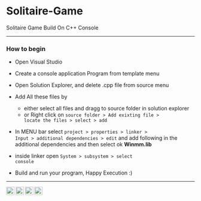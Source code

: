 # Solitaire-Game
Solitaire Game Build On C++ Console

------------------


### How to begin

- Open Visual Studio
- Create a console application Program from template menu
- Open Solution Explorer, and delete .cpp file from source menu
- Add All these files by 
     - either select all files and dragg to source folder in solution explorer
     - or Right click on <code>source folder > Add exixting file > locate the files > select > add</code>

- In MENU bar select <code>project > properties > linker > Input > additional dependencies > edit</code> and add following in the additional dependencies and then select ok **Winmm.lib**
- inside linker open <code>System > subsystem > select console</code> 
- Build and run your program, Happy Execution :)


---------------
<a href="https://www.linkedin.com/in/myb1">
  <img align="left"  width="22px" src="https://img.icons8.com/external-justicon-flat-justicon/64/000000/external-linkedin-social-media-justicon-flat-justicon.png" />
<a href="https://github.com/myasirbabar">
  <img align="left" width="22px" src="https://img.icons8.com/color-glass/48/000000/github.png" />
</a>
<a href="https://www.instagram.com/muhammadyasir_babar/">
  <img align="left" width="22px" src="https://img.icons8.com/fluency/48/000000/instagram-new.png" />
</a>
<a href="https://www.facebook.com/muhammadyasir.babar/">
  <img align="left" width="22px" src="https://img.icons8.com/color/144/000000/facebook-new.png" />
</a>
